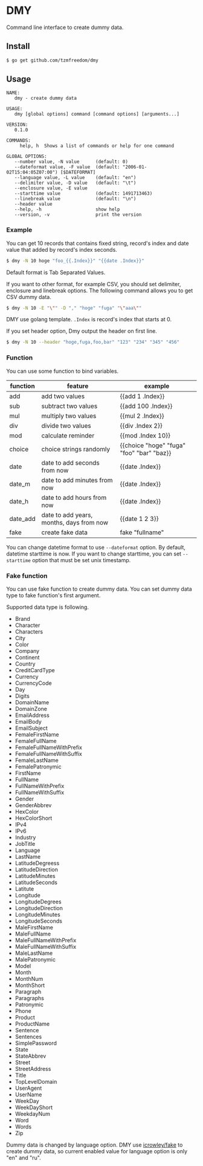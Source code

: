 # DMY

Command line interface to create dummy data.

## Install

```bash
$ go get github.com/tzmfreedom/dmy
```

## Usage

```
NAME:
   dmy - create dummy data

USAGE:
   dmy [global options] command [command options] [arguments...]

VERSION:
   0.1.0

COMMANDS:
     help, h  Shows a list of commands or help for one command

GLOBAL OPTIONS:
   --number value, -N value      (default: 0)
   --dateformat value, -F value  (default: "2006-01-02T15:04:05Z07:00") [$DATEFORMAT]
   --language value, -L value    (default: "en")
   --delimiter value, -D value   (default: "\t")
   --enclosure value, -E value
   --starttime value             (default: 1491713463)
   --linebreak value             (default: "\n")
   --header value
   --help, -h                    show help
   --version, -v                 print the version
```

### Example
You can get 10 records that contains fixed string, record's index and date value that added by record's index seconds.
```bash
$ dmy -N 10 hoge "foo_{{.Index}}" "{{date .Index}}"
```

Default format is Tab Separated Values.

If you want to other format, for example CSV, you should set delimiter, enclosure and linebreak options.
The following command allows you to get CSV dummy data.
```bash
$ dmy -N 10 -E "\"" -D "," "hoge" "fuga" "\"aaa\""
```

DMY use golang template.
`.Index` is record's index that starts at 0.

If you set header option, Dmy output the header on first line.
```bash
$ dmy -N 10 --header "hoge,fuga,foo,bar" "123" "234" "345" "456"
```

### Function

You can use some function to bind variables.

|function|feature|example|
| ------ | ----- | ----- |
|add|add two values|{{add 1 .Index}}|
|sub|subtract two values|{{add 100 .Index}}|
|mul|multiply two values|{{mul 2 .Index}}|
|div|divide two values|{{div .Index 2}}|
|mod|calculate reminder|{{mod .Index 10}}|
|choice|choice strings randomly|{{choice "hoge" "fuga" "foo" "bar" "baz}}|
|date|date to add seconds from now|{{date .Index}}|
|date_m|date to add minutes from now|{{date .Index}}|
|date_h|date to add hours from now|{{date .Index}}|
|date_add|date to add years, months, days from now|{{date 1 2 3}}|
|fake|create fake data|fake "fullname"|

You can change datetime format to use `--dateformat` option.
By default, datetime starttime is now.
If you want to change starttime, you can set `--starttime` option that must be set unix timestamp.


### Fake function

You can use fake function to create dummy data.
You can set dummy data type to fake function's first argument.

Supported data type is following.

* Brand
* Character
* Characters
* City
* Color
* Company
* Continent
* Country
* CreditCardType
* Currency
* CurrencyCode
* Day
* Digits
* DomainName
* DomainZone
* EmailAddress
* EmailBody
* EmailSubject
* FemaleFirstName
* FemaleFullName
* FemaleFullNameWithPrefix
* FemaleFullNameWithSuffix
* FemaleLastName
* FemalePatronymic
* FirstName
* FullName
* FullNameWithPrefix
* FullNameWithSuffix
* Gender
* GenderAbbrev
* HexColor
* HexColorShort
* IPv4
* IPv6
* Industry
* JobTitle
* Language
* LastName
* LatitudeDegreess
* LatitudeDirection
* LatitudeMinutes
* LatitudeSeconds
* Latitute
* Longitude
* LongitudeDegrees
* LongitudeDirection
* LongitudeMinutes
* LongitudeSeconds
* MaleFirstName
* MaleFullName
* MaleFullNameWithPrefix
* MaleFullNameWithSuffix
* MaleLastName
* MalePatronymic
* Model
* Month
* MonthNum
* MonthShort
* Paragraph
* Paragraphs
* Patronymic
* Phone
* Product
* ProductName
* Sentence
* Sentences
* SimplePassword
* State
* StateAbbrev
* Street
* StreetAddress
* Title
* TopLevelDomain
* UserAgent
* UserName
* WeekDay
* WeekDayShort
* WeekdayNum
* Word
* Words
* Zip

Dummy data is changed by language option.
DMY use [icrowley/fake](https://github.com/icrowley/fake) to create dummy data,
so current enabled value for language option is only "en" and "ru".